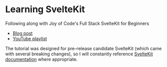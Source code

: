 # Learning SvelteKit

Following along with Joy of Code's Full Stack SvelteKit for Beginners
- [Blog post](https://joyofcode.xyz/sveltekit-for-beginners)
- [YouTube playlist](https://www.youtube.com/playlist?list=PLA9WiRZ-IS_zXZZyW4qfj0akvOAtk6MFS)

The tutorial was designed for pre-release candidate SvelteKit (which came with several breaking changes), so I will constantly reference [SvelteKit documentation](https://kit.svelte.dev/docs/introduction) where appropriate.
